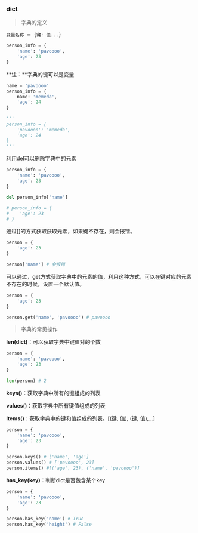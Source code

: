 ### dict
> 字典的定义

`变量名称 ＝ {键: 值...}`

```python
person_info = {
    'name': 'pavoooo',
    'age': 23
}
```
**注：**字典的键可以是变量

```python
name = 'pavoooo'
person_info = {
    name: 'memeda',
    'age': 24
}

'''
person_info = {
    'pavoooo': 'memeda',
    'age': 24
}
'''
```

利用del可以删除字典中的元素

```python
person_info = {
    'name': 'pavoooo',
    'age': 23
}

del person_info['name']

# person_info = {
#    'age': 23
# }
```

通过[]的方式获取获取元素，如果键不存在，则会报错。

```python
person = {
    'age': 23
}

person['name'] # 会报错
```
可以通过，get方式获取字典中的元素的值，利用这种方式，可以在键对应的元素不存在的时候，设置一个默认值。

```python
person = {
    'age': 23
}

person.get('name', 'pavoooo') # pavoooo
```
> 字典的常见操作

**len(dict)**：可以获取字典中键值对的个数

```python
person = {
    'name': 'pavoooo', 
    'age': 23
}

len(person) # 2
```

**keys()**：获取字典中所有的键组成的列表

**values()**：获取字典中所有键值组成的列表

**items()**：获取字典中的键和值组成的列表。[(键, 值), (键, 值),...]

```python
person = {
    'name': 'pavoooo', 
    'age': 23
}

person.keys() # ['name', 'age']
person.values() # ['pavoooo', 23]
person.items() #[('age', 23), ('name', 'pavoooo')]
```
 
**has_key(key)**：判断dict是否包含某个key

```python
person = {
    'name': 'pavoooo', 
    'age': 23
}

person.has_key('name') # True
person.has_key('height') # False
```